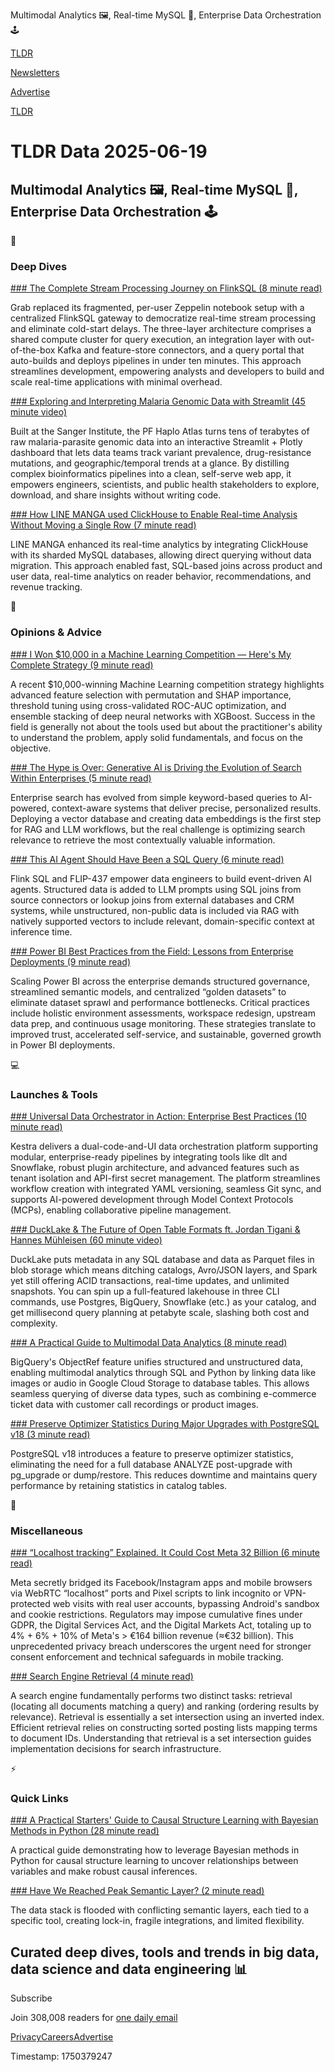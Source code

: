 Multimodal Analytics 🖼️, Real-time MySQL 🚀, Enterprise Data Orchestration 🕹️

[TLDR](/)

[Newsletters](/newsletters)

[Advertise](https://advertise.tldr.tech/)

[TLDR](/)

# TLDR Data 2025-06-19

## Multimodal Analytics 🖼️, Real-time MySQL 🚀, Enterprise Data Orchestration 🕹️

📱

### Deep Dives

[### The Complete Stream Processing Journey on FlinkSQL (8 minute read)](https://engineering.grab.com/the-complete-stream-processing-journey-on-flinksql?utm_source=tldrdata)

Grab replaced its fragmented, per-user Zeppelin notebook setup with a centralized FlinkSQL gateway to democratize real-time stream processing and eliminate cold-start delays. The three-layer architecture comprises a shared compute cluster for query execution, an integration layer with out-of-the-box Kafka and feature-store connectors, and a query portal that auto-builds and deploys pipelines in under ten minutes. This approach streamlines development, empowering analysts and developers to build and scale real-time applications with minimal overhead.

[### Exploring and Interpreting Malaria Genomic Data with Streamlit (45 minute video)](https://www.youtube.com/watch?v=vwvKnoLiYCk&amp;utm_source=tldrdata)

Built at the Sanger Institute, the PF Haplo Atlas turns tens of terabytes of raw malaria-parasite genomic data into an interactive Streamlit + Plotly dashboard that lets data teams track variant prevalence, drug-resistance mutations, and geographic/temporal trends at a glance. By distilling complex bioinformatics pipelines into a clean, self-serve web app, it empowers engineers, scientists, and public health stakeholders to explore, download, and share insights without writing code.

[### How LINE MANGA used ClickHouse to Enable Real-time Analysis Without Moving a Single Row (7 minute read)](https://clickhouse.com/blog/line-manga?utm_source=tldrdata)

LINE MANGA enhanced its real-time analytics by integrating ClickHouse with its sharded MySQL databases, allowing direct querying without data migration. This approach enabled fast, SQL-based joins across product and user data, real-time analytics on reader behavior, recommendations, and revenue tracking.

🚀

### Opinions & Advice

[### I Won $10,000 in a Machine Learning Competition — Here's My Complete Strategy (9 minute read)](https://towardsdatascience.com/i-won-10000-in-a-machine-learning-competition-heres-my-complete-strategy/?utm_source=tldrdata)

A recent $10,000-winning Machine Learning competition strategy highlights advanced feature selection with permutation and SHAP importance, threshold tuning using cross-validated ROC-AUC optimization, and ensemble stacking of deep neural networks with XGBoost. Success in the field is generally not about the tools used but about the practitioner's ability to understand the problem, apply solid fundamentals, and focus on the objective.

[### The Hype is Over: Generative AI is Driving the Evolution of Search Within Enterprises (5 minute read)](https://www.elastic.co/blog/evolution-search-enterprises?utm_source=tldrdata)

Enterprise search has evolved from simple keyword-based queries to AI-powered, context-aware systems that deliver precise, personalized results. Deploying a vector database and creating data embeddings is the first step for RAG and LLM workflows, but the real challenge is optimizing search relevance to retrieve the most contextually valuable information.

[### This AI Agent Should Have Been a SQL Query (6 minute read)](https://www.morling.dev/blog/this-ai-agent-should-have-been-sql-query/?utm_source=tldrdata)

Flink SQL and FLIP-437 empower data engineers to build event-driven AI agents. Structured data is added to LLM prompts using SQL joins from source connectors or lookup joins from external databases and CRM systems, while unstructured, non-public data is included via RAG with natively supported vectors to include relevant, domain-specific context at inference time.

[### Power BI Best Practices from the Field: Lessons from Enterprise Deployments (9 minute read)](https://www.eckerson.com/articles/power-bi-best-practices-from-the-field-lessons-from-enterprise-deployments?utm_source=tldrdata)

Scaling Power BI across the enterprise demands structured governance, streamlined semantic models, and centralized “golden datasets” to eliminate dataset sprawl and performance bottlenecks. Critical practices include holistic environment assessments, workspace redesign, upstream data prep, and continuous usage monitoring. These strategies translate to improved trust, accelerated self-service, and sustainable, governed growth in Power BI deployments.

💻

### Launches & Tools

[### Universal Data Orchestrator in Action: Enterprise Best Practices (10 minute read)](https://www.ssp.sh/blog/enterprise-universal-data-orchestrator-in-action/?utm_source=tldrdata)

Kestra delivers a dual-code-and-UI data orchestration platform supporting modular, enterprise-ready pipelines by integrating tools like dlt and Snowflake, robust plugin architecture, and advanced features such as tenant isolation and API-first secret management. The platform streamlines workflow creation with integrated YAML versioning, seamless Git sync, and supports AI-powered development through Model Context Protocols (MCPs), enabling collaborative pipeline management.

[### DuckLake & The Future of Open Table Formats ft. Jordan Tigani & Hannes Mühleisen (60 minute video)](https://www.youtube.com/watch?v=yn07s-_PgrI&amp;utm_source=tldrdata)

DuckLake puts metadata in any SQL database and data as Parquet files in blob storage which means ditching catalogs, Avro/JSON layers, and Spark yet still offering ACID transactions, real-time updates, and unlimited snapshots. You can spin up a full-featured lakehouse in three CLI commands, use Postgres, BigQuery, Snowflake (etc.) as your catalog, and get millisecond query planning at petabyte scale, slashing both cost and complexity.

[### A Practical Guide to Multimodal Data Analytics (8 minute read)](https://www.kdnuggets.com/2025/06/google/a-practical-guide-to-multimodal-data-analytics?utm_source=tldrdata)

BigQuery's ObjectRef feature unifies structured and unstructured data, enabling multimodal analytics through SQL and Python by linking data like images or audio in Google Cloud Storage to database tables. This allows seamless querying of diverse data types, such as combining e-commerce ticket data with customer call recordings or product images.

[### Preserve Optimizer Statistics During Major Upgrades with PostgreSQL v18 (3 minute read)](https://www.cybertec-postgresql.com/en/preserve-optimizer-statistics-during-major-upgrades-with-postgresql-v18/?utm_source=tldrdata)

PostgreSQL v18 introduces a feature to preserve optimizer statistics, eliminating the need for a full database ANALYZE post-upgrade with pg\_upgrade or dump/restore. This reduces downtime and maintains query performance by retaining statistics in catalog tables.

🎁

### Miscellaneous

[### “Localhost tracking” Explained. It Could Cost Meta 32 Billion (6 minute read)](https://www.zeropartydata.es/p/localhost-tracking-explained-it-could?utm_source=tldrdata)

Meta secretly bridged its Facebook/Instagram apps and mobile browsers via WebRTC “localhost” ports and Pixel scripts to link incognito or VPN-protected web visits with real user accounts, bypassing Android's sandbox and cookie restrictions. Regulators may impose cumulative fines under GDPR, the Digital Services Act, and the Digital Markets Act, totaling up to 4% + 6% + 10% of Meta's > €164 billion revenue (≈€32 billion). This unprecedented privacy breach underscores the urgent need for stronger consent enforcement and technical safeguards in mobile tracking.

[### Search Engine Retrieval (4 minute read)](https://buttondown.com/jaffray/archive/search-engine-retrieval/?utm_source=tldrdata)

A search engine fundamentally performs two distinct tasks: retrieval (locating all documents matching a query) and ranking (ordering results by relevance). Retrieval is essentially a set intersection using an inverted index. Efficient retrieval relies on constructing sorted posting lists mapping terms to document IDs. Understanding that retrieval is a set intersection guides implementation decisions for search infrastructure.

⚡️

### Quick Links

[### A Practical Starters' Guide to Causal Structure Learning with Bayesian Methods in Python (28 minute read)](https://towardsdatascience.com/a-practical-starters-guide-to-causal-structure-learning-with-bayesian-methods-in-python/?utm_source=tldrdata)

A practical guide demonstrating how to leverage Bayesian methods in Python for causal structure learning to uncover relationships between variables and make robust causal inferences.

[### Have We Reached Peak Semantic Layer? (2 minute read)](https://www.linkedin.com/posts/janssenryan_have-we-reached-peak-semantic-layer-in-activity-7338954019307970579-KNwS?utm_source=tldrdata)

The data stack is flooded with conflicting semantic layers, each tied to a specific tool, creating lock-in, fragile integrations, and limited flexibility.

## Curated deep dives, tools and trends in big data, data science and data engineering 📊

Subscribe

Join 308,008 readers for [one daily email](/api/latest/data)

[Privacy](/privacy)[Careers](https://jobs.ashbyhq.com/tldr.tech)[Advertise](/data/advertise)

Timestamp: 1750379247